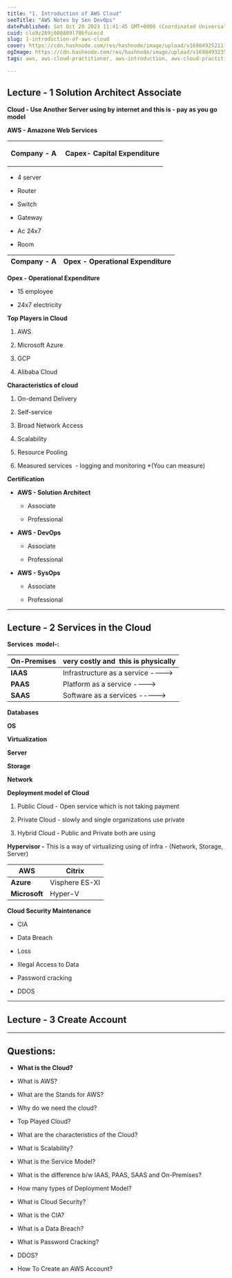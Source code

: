 ```yaml
---
title: "1. Introduction of AWS Cloud"
seoTitle: "AWS Notes by Sen DevOps"
datePublished: Sat Oct 28 2023 11:41:45 GMT+0000 (Coordinated Universal Time)
cuid: clo9z269j000809l78bfucecd
slug: 1-introduction-of-aws-cloud
cover: https://cdn.hashnode.com/res/hashnode/image/upload/v1698492521110/48da3375-82c9-47e9-841d-183792bda380.png
ogImage: https://cdn.hashnode.com/res/hashnode/image/upload/v1698493235043/644abdf8-c6d5-47e3-9222-2a4048daa027.png
tags: aws, aws-cloud-practitioner, aws-introduction, aws-cloud-practitioner-certification

---
```


## **Lecture - 1 Solution Architect Associate**

**Cloud - Use Another Server using by internet and this is - pay as you go model**

**AWS - Amazone Web Services**

<table><tbody><tr><td colspan="1" rowspan="1"><p><strong>Company - A</strong></p></td><td colspan="1" rowspan="1"><p>&nbsp;<strong>Capex- Capital Expenditure</strong></p></td></tr></tbody></table>

* 4 server
    
* Router
    
* Switch
    
* Gateway
    
* Ac 24x7
    
* Room
    

| **Company - A** | **Opex - Operational Expenditure** |
| --- | --- |

**Opex - Operational Expenditure**

* 15 employee
    
* 24x7 electricity
    

**Top Players in Cloud**

1. AWS
    
2. Microsoft Azure
    
3. GCP
    
4. Alibaba Cloud
    

**Characteristics of cloud**

1. On-demand Delivery
    
2. Self-service
    
3. Broad Network Access
    
4. Scalability
    
5. Resource Pooling
    
6. Measured services  - logging and monitoring \*(You can measure)
    

**Certification**

* **AWS - Solution Architect**
    
    * Associate
        
    * Professional
        
* **AWS - DevOps**
    
    * Associate
        
    * Professional
        
* **AWS - SysOps**
    
    * Associate
        
    * Professional
        

---

## **Lecture - 2 Services in the Cloud**

**Services  model-:**

| **On-Premises** | very costly and  this is physically |
| --- | --- |
| **IAAS** | Infrastructure as a service ----&gt; |
| **PAAS** | Platform as a service ----&gt; |
| **SAAS** | Software as a services -----&gt; |

**Databases**

**OS**

**Virtualization**

**Server**

**Storage**

**Network**

**Deployment model of Cloud**

1. Public Cloud - Open service which is not taking payment
    
2. Private Cloud - slowly and single organizations use private
    
3. Hybrid Cloud - Public and Private both are using
    

**Hypervisor -** This is a way of virtualizing using of infra - (Network, Storage, Server)

| **AWS** | Citrix |
| --- | --- |
| **Azure** | Visphere ES-XI |
| **Microsoft** | Hyper-V |

**Cloud Security Maintenance**

* CIA
    
* Data Breach
    
* Loss
    
* Illegal Access to Data
    
* Password cracking
    
* DDOS
    

---

## **Lecture - 3 Create Account**

---

## Questions:

* **What is the Cloud?**
    
* What is AWS?
    
* What are the Stands for AWS?
    
* Why do we need the cloud?
    
* Top Played Cloud?
    
* What are the characteristics of the Cloud?
    
* What is Scalability?
    
* What is the Service Model?
    
* What is the difference b/w IAAS, PAAS, SAAS and On-Premises?
    
* How many types of Deployment Model?
    
* What is Cloud Security?
    
* What is the CIA?
    
* What is a Data Breach?
    
* What is Password Cracking?
    
* DDOS?
    
* How To Create an AWS Account?